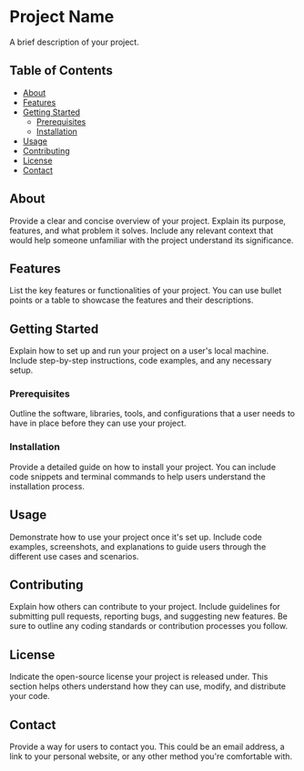 # Project Name

A brief description of your project.

## Table of Contents

- [About](#about)
- [Features](#features)
- [Getting Started](#getting-started)
  - [Prerequisites](#prerequisites)
  - [Installation](#installation)
- [Usage](#usage)
- [Contributing](#contributing)
- [License](#license)
- [Contact](#contact)

## About

Provide a clear and concise overview of your project. Explain its purpose, features, and what problem it solves. Include any relevant context that would help someone unfamiliar with the project understand its significance.

## Features

List the key features or functionalities of your project. You can use bullet points or a table to showcase the features and their descriptions.

## Getting Started

Explain how to set up and run your project on a user's local machine. Include step-by-step instructions, code examples, and any necessary setup. 

### Prerequisites

Outline the software, libraries, tools, and configurations that a user needs to have in place before they can use your project.

### Installation

Provide a detailed guide on how to install your project. You can include code snippets and terminal commands to help users understand the installation process.

## Usage

Demonstrate how to use your project once it's set up. Include code examples, screenshots, and explanations to guide users through the different use cases and scenarios.

## Contributing

Explain how others can contribute to your project. Include guidelines for submitting pull requests, reporting bugs, and suggesting new features. Be sure to outline any coding standards or contribution processes you follow.

## License

Indicate the open-source license your project is released under. This section helps others understand how they can use, modify, and distribute your code.

## Contact

Provide a way for users to contact you. This could be an email address, a link to your personal website, or any other method you're comfortable with.
